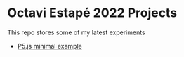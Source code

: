 # Octavi Estapé 2022 Projects

This repo stores some of my latest experiments

* [P5.js minimal example](p5js-test/)